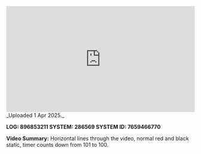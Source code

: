 
<iframe 
  src="https://drive.google.com/file/d/1LM3hItdLHlsX9Sfkwv3P4oj2qke3knh-/preview"  
  style="width:100%; aspect-ratio:16/9; border:0;"
  allowfullscreen>
</iframe>
_Uploaded 1 Apr 2025._

**LOG: 896853211
SYSTEM: 286569
SYSTEM ID: 7659466770**

**Video Summary:** Horizontal lines through the video, normal red and black static, timer counts down from 101 to 100.